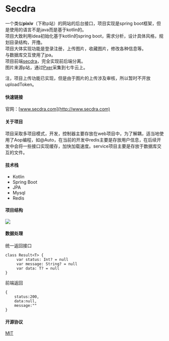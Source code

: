 

# Secdra  
一个类似**pixiv**（下称p站）的网站的后台接口，项目实现是spring boot框架，但是使用的语言不是java而是基于kotlin的。     
项目大致利用idea初始化基于kotlin的spring boot，需求分析，设计具体风格，规划目录结构，开撸。    
项目大体实现功能是登录注册，上传图片，收藏图片，修改各种信息等。    
与数据库交互使用了jpa。   
项目前端[secdra](https://github.com/JunJieFu/secdra-web)，完全实现前后端分离。    
图片来源p站，通过[Pxer](https://github.com/FoXZilla/Pxer)采集到七牛云上。    
  
注，项目上传功能已实现，但是由于图片的上传涉及审核，所以暂时不开放uploadToken。  
#### 快速链接  
官网：[www.secdra.com](http://www.secdra.com)  
  
#### 关于项目  
项目采取多项目模式，开发，控制器主要存放在web项目中，为了解耦，适当地使用了Aop编程，如@Auto，在当前的开发中redis主要是存放用户信息，在后续开发中会将一些接口实现缓存，加快加载速度。service项目主要是存放于数据库交互的文件。

#### 技术栈  
 - Kotlin  
 - Spring Boot  
 - JPA  
 - Mysql
 - Redis
  
#### 项目结构  
![](https://github.com/JunJieFu/static-image/blob/master/secdra/catalog.png)
  
#### 数据处理  
统一返回接口

	class Result<T> {  
		 var status: Int? = null  
		 var message: String? = null  
		 var data: T? = null  
	}



前端返回

    {
    	status:200,
    	data:null,
    	message:""
    }

#### 开源协议  
[MIT](https://opensource.org/licenses/MIT)